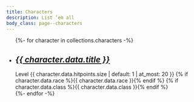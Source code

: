 ```yaml
---
title: Characters
description: List ’em all
body_class: page--characters
---
```


<div class="h-feed" id="characters">
    <ul class="shelf" role="list">
        {%- for character in collections.characters -%}
            <li role="listitem" class="h-entry">
                <div class="h-cite">
                    <h2 class="delta">
                        <a href="{{ character.url }}" class="u-url">
                            <cite class="p-name">{{ character.data.title }}</cite>
                        </a>
                    </h2>
                </div>
                <div>
                    Level {{ character.data.hitpoints.size | default: 1 | at_most: 20 }}
                    {% if character.data.race %}{{ character.data.race }}{% endif %}
                    {% if character.data.class %}{{ character.data.class }}{% endif %}
                </div>
            </li>
        {%- endfor -%}
    </ul>
</div>
